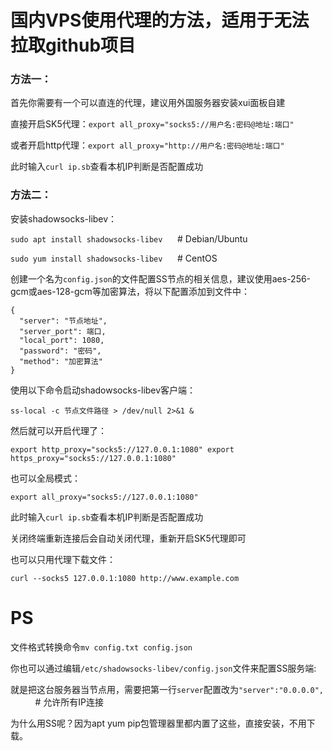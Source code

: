 #  国内VPS使用代理的方法，适用于无法拉取github项目

###  方法一：

首先你需要有一个可以直连的代理，建议用外国服务器安装xui面板自建

直接开启SK5代理：```export all_proxy="socks5://用户名:密码@地址:端口"```

或者开启http代理：```export all_proxy="http://用户名:密码@地址:端口"```

此时输入```curl ip.sb```查看本机IP判断是否配置成功


###  方法二：
安装shadowsocks-libev：

```sudo apt install shadowsocks-libev```  &nbsp;&nbsp;&nbsp;&nbsp;  #  Debian/Ubuntu

```sudo yum install shadowsocks-libev```  &nbsp;&nbsp;&nbsp;&nbsp;  #  CentOS


创建一个名为```config.json```的文件配置SS节点的相关信息，建议使用aes-256-gcm或aes-128-gcm等加密算法，将以下配置添加到文件中：
```
{
  "server": "节点地址",
  "server_port": 端口,
  "local_port": 1080,
  "password": "密码",
  "method": "加密算法"
}
```


使用以下命令启动shadowsocks-libev客户端：

```ss-local -c 节点文件路径 > /dev/null 2>&1 &```

然后就可以开启代理了：

```export http_proxy="socks5://127.0.0.1:1080" export https_proxy="socks5://127.0.0.1:1080"```


也可以全局模式：

```export all_proxy="socks5://127.0.0.1:1080"```



此时输入```curl ip.sb```查看本机IP判断是否配置成功

关闭终端重新连接后会自动关闭代理，重新开启SK5代理即可


也可以只用代理下载文件：

```curl --socks5 127.0.0.1:1080 http://www.example.com```


#  PS

文件格式转换命令```mv config.txt config.json```

你也可以通过编辑```/etc/shadowsocks-libev/config.json```文件来配置SS服务端:

就是把这台服务器当节点用，需要把第一行```server```配置改为```"server":"0.0.0.0",``` &nbsp;&nbsp;&nbsp;&nbsp;&nbsp;&nbsp;&nbsp;&nbsp;&nbsp;&nbsp;#  允许所有IP连接

为什么用SS呢？因为apt yum pip包管理器里都内置了这些，直接安装，不用下载。

